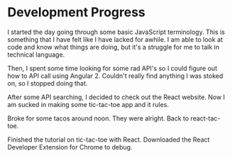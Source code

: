 # Development Progress

I started the day going through some basic JavaScript terminology. This is something that I have felt like I have lacked for awhile. I am able to look at code and know what things are doing, but it's a struggle for me to talk in technical language.

Then, I spent some time looking for some rad API's so I could figure out how to API call using Angular 2. Couldn't really find anything I was stoked on, so I stopped doing that.

After some API searching, I decided to check out the React website. Now I am sucked in making some tic-tac-toe app and it rules.

Broke for some tacos around noon. They were alright. Back to react-tac-toe.

Finished the tutorial on tic-tac-toe with React. Downloaded the React Developer Extension for Chrome to debug. 
